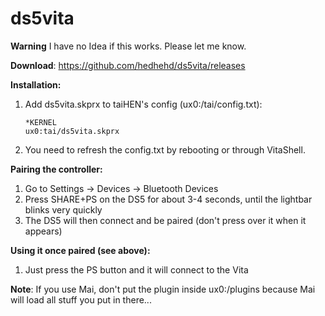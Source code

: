 # ds5vita
**Warning**
I have no Idea if this works. Please let me know.

**Download**: https://github.com/hedhehd/ds5vita/releases

**Installation:**

1. Add ds5vita.skprx to taiHEN's config (ux0:/tai/config.txt):
	```
	*KERNEL
	ux0:tai/ds5vita.skprx
	```
2. You need to refresh the config.txt by rebooting or through VitaShell.

**Pairing the controller:**

1. Go to Settings -> Devices -> Bluetooth Devices
2. Press SHARE+PS on the DS5 for about 3-4 seconds, until the lightbar blinks very quickly
3. The DS5 will then connect and be paired (don't press over it when it appears)

**Using it once paired (see above):**
1. Just press the PS button and it will connect to the Vita

**Note**: If you use Mai, don't put the plugin inside ux0:/plugins because Mai will load all stuff you put in there...
